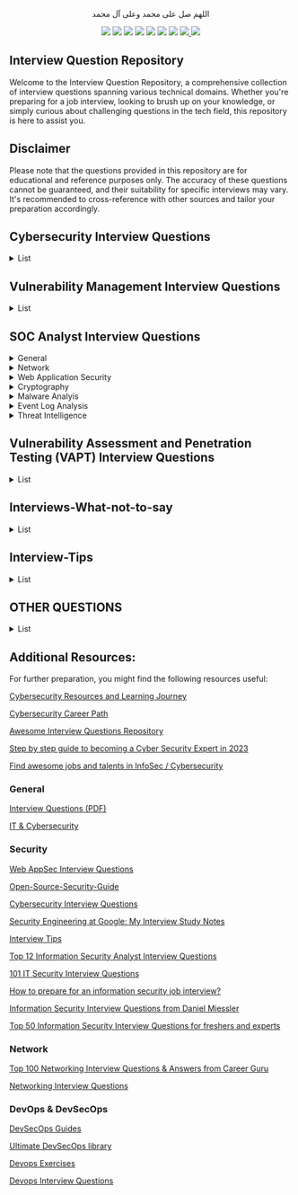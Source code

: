<p align="center">اللهم صل على محمد وعلى آل محمد</p>
<div id="header" align="center">

<img src="https://cdn.rawgit.com/sindresorhus/awesome/d7305f38d29fed78fa85652e3a63e154dd8e8829/media/badge.svg">
<img src="https://img.shields.io/github/stars/mrm8brh/Interview-Questions?style=social">
<img src="https://img.shields.io/github/forks/mrm8brh/Interview-Questions?style=social">
<img src="https://img.shields.io/github/repo-size/mrm8brh/Interview-Questions?style=social">
<img src="https://img.shields.io/github/license/mrm8brh/Interview-Questions?style=social">
<img src="https://img.shields.io/github/issues/mrm8brh/Interview-Questions?style=social">
<img src="https://img.shields.io/github/watchers/mrm8brh/Interview-Questions?style=social">
<a href="https://techforpalestine.org/">
<img src="https://raw.githubusercontent.com/Safouene1/support-palestine-banner/master/StandWithPalestine.svg">
</a>
<a href="https://techforpalestine.org/">
<img src="https://badge.techforpalestine.org/default">
</a>
  
</div>

## Interview Question Repository

Welcome to the Interview Question Repository, a comprehensive collection of interview questions spanning various technical domains. Whether you're preparing for a job interview, looking to brush up on your knowledge, or simply curious about challenging questions in the tech field, this repository is here to assist you.

## Disclaimer

Please note that the questions provided in this repository are for educational and reference purposes only. The accuracy of these questions cannot be guaranteed, and their suitability for specific interviews may vary. It's recommended to cross-reference with other sources and tailor your preparation accordingly.


## Cybersecurity Interview Questions
<details>
<summary>List</summary>
 
1. Differentiate between Routers and Switches, highlighting their respective functionalities and use cases in a network environment.

2. Can you explain what a VLAN is and why it is used in network environments? Additionally, could you describe some common benefits and potential security considerations associated with implementing VLANs?

3. What is the distinction between a Layer 2 and a Layer 3 switch? How does a Layer 3 switch differ from a traditional router in terms of functionality and use cases within a network? Could you provide an example scenario where a Layer 3 switch would be the preferred choice over a router?

4. Compare Switches and Hubs, outlining the distinctions in terms of collision domains, unicast, multicast, broadcast, half-duplex, and full-duplex communication.

5. Explain the significance of various protocols and ports such as ARP, ICMP, DHCP, DNS, HTTP, HTTPS, RDP, SMTP, and LDAP in network communication.

6. Describe the fundamental components of Active Directory, including assets, forest structure, Group Policy Objects (GPO), and Organizational Units (OU).

7. Discuss the Border Gateway Protocol (BGP) and its role in routing protocols, particularly in large-scale networks and the internet.

8. Define the basic functionality of a Firewall and how it helps in safeguarding networks by controlling incoming and outgoing traffic.

9. Explore the OWASP TOP 10 vulnerabilities, such as SQL Injection, XSS, and Clickjacking, and their potential impact on web applications.

10. Elaborate on key web security mechanisms like Content Security Policy (CSP) and HTTP Strict Transport Security (HSTS), and their role in mitigating web-based attacks.

11. Differentiate between Symmetric Encryption (e.g., AES) and Asymmetric Encryption (e.g., RSA), and compare them to Hashing, Obfuscation, Encoding, and Steganography, discussing their unique applications.

12. Examine DDoS attacks, distinguishing between Volumetric Attacks and Application Layer Attacks, and explore strategies to mitigate these threats.

13. Outline the various phases of Penetration Testing, including Spoofing and Sniffing, and how they aid in identifying vulnerabilities within a system.

14. Describe the phases of Incident Response and their significance in efficiently handling cybersecurity incidents.

15. Analyze different social engineering techniques like Phishing, Spear Phishing, Smishing, and Vishing, discussing their methods of exploitation and prevention.

16. Evaluate the pros and cons of Open Source Solutions versus Commercial Solutions concerning their security capabilities.

17. Explain the importance of compliance standards like PCI DSS and ISO 27001 in ensuring a secure and compliant environment for handling sensitive data.

18. Discuss various file systems, such as NTFS, FAT, FAT32, and Ext4, and their respective features. Also, explain the process of mounting in file systems.

19. Explore aspects of Linux, including different distributions, permissions, processes, and packaging systems commonly used in Linux environments.

20. Outline troubleshooting techniques for resolving issues related to internet connectivity and Blue Screen errors. Also, discuss the role of Print Servers in network printing.

21. Compare the security aspects of Windows, Linux, and macOS operating systems, discussing their strengths and weaknesses.

22. Introduce the concepts of Threat Hunting and OSINT (Open-Source Intelligence), emphasizing their importance in proactively identifying and addressing potential threats.

23. Define and differentiate between vulnerability, risk, and threat, and how they contribute to the overall cybersecurity posture of an organization.

24. Provide an overview of MITRE ATT&CK and Cyber Kill Chain frameworks, illustrating how they are used to map and analyze cyber-attacks.

25. Explore Essential Cybersecurity Controls (ECC) and their significance in establishing a robust cybersecurity framework.

26. Explain the roles of Proxy and Reverse Proxy in enhancing security and privacy, particularly in web applications and networks.

27. Discuss the concept of Network Segmentation and its importance in preventing lateral movement and containing potential security breaches.

28. Introduce various security solutions such as
    - EDR (Endpoint Detection and Response)
    - XDR (Extended Detection and Response)
    - WAF (Web Application Firewall)
    - PAM (Privileged Access Management)
    - SIEM (Security Information and Event Management)
    - FIM (File Integrity Monitoring)
    - SOAR (Security Orchestration, Automation, and Response)
    - NDR (Network Detection and Response)
    - DLP (Data Loss Prevention)
    
  Highlight their respective roles in enhancing cybersecurity defenses.

30. What is the CIA triad, and how does it relate to information security?

31. Can you explain the concept of defense in depth in the context of cybersecurity?

32. What is the principle of least privilege, and how does it enhance system security?

33. Describe the concept of Virtual Private Network (VPN) and its significance in securing communications over the internet.

34. How does Multi-Factor Authentication (MFA) enhance user authentication and why is it considered a best practice for securing accounts and systems?

35. Explain the concept of a Public Key Infrastructure (PKI) and its role in enabling secure digital communication and authentication.

36. Describe the principles of secure coding practices and their importance in developing robust and resilient software applications.

37. Can you elaborate on the concept of "zero trust" architecture and its advantages in modern network security designs?

38. What are the essential components of a disaster recovery plan, and how does it differ from a business continuity plan in the context of cybersecurity?

39. Describe the significance of Secure Sockets Layer/Transport Layer Security (SSL/TLS) protocols in securing web communications and data integrity.

40. Can you explain the concept of a zero-day vulnerability and discuss strategies for addressing these types of threats proactively?

41. What are the best practices for securing sensitive data stored in databases and how can encryption play a crucial role in this context?

42. Can you explain the role of a mail gateway in an organization's cybersecurity strategy and how SPF (Sender Policy Framework) and DKIM (DomainKeys Identified Mail) technologies contribute to enhancing email security? Could you provide an example of a real-world scenario where the correct implementation of SPF and DKIM could have prevented a potential email-based security breach?
</details>

## Vulnerability Management Interview Questions
<details>
<summary>List</summary>
 
1. What are the scanning strategies for DMZ environment ?

2. How privilege escalation happens ?

3. Any vulnerability from past which grabbed your attention ?

4. What will you do if you find ports 21, 22, 80 and 443 open during a blackbox test on a

particular IP ?

5. Between infrastructure and web application security, which is your strong domain ?

6. Why did Spring4Shell did not gain as much popularity as Log4j ?

7. If you remove the vulnerable JNDI classpaths from the Log4j library, will it be an acceptable

solution ?

8. Recent vulnerability in Microsoft Office ?

9. Why later versions of TLS are better than previous versions ?

10. Tell some KPIs related to VM ?

11. In "MAP" report, what are A, S, L and N ?

12. What are the steps to deploy a scanner appliance and where you will deploy scanner

appliance in a data centre ?

13. After authenticated scan is completed, how will you get to know whether it has picked up

correct authentication record or not ?

14. Types of scan performed in your current organisation ?

15. Highest level of access role in Qualys VM ?

16. How to configure cloud agents ?

17. How to configure PC scans ?

18. What are the differences between agent and scanner based scan ?

19. What are the causes for authentication failures ?

20. Which type of tool are you using to safeguard authentication records ?

21. Inbound and Outbound traffic for a scanner appliance ?

22. Types of URLs which Qualys uses ? Explain them.

23. Explain NTLM and Kerberos.

24. What is SMTP mail relay vulnerability ?

25. What is CORS ? How will you prevent it ?

26. How will you identify sources and sinks in DOM based XSS ?

27. What is residual risk ?

28. How does TLS handshake happens ?

29. What is SSRF attack ? How will you prevent it ?

30. What is CSRF attack ? How will you prevent it ?

31. What actions will you take once you receive notification about a zero day vulnerability ?

32. What is the TLS version used currently ?

33. Explain few infrastructure vulnerabilities.

34. Why do we run discovery scans ?

35. How do we prioritize vulnerabilities ?

36. What happens in backend once you hit the scan button ?

37. Explain CIA triad.

38. Explain CVSS scoring system.

39. What is NetBIOS ?

40. Explain few nmap commands with switches.41. How will you integrate Qualys with ServiceNow ?

42. Explain your roles and responsibilities in your current organization.

43. Explain XSS attack.

44. Explain SMB protocol.

45. How will data flow once you hit a URL in your browser ?

46. What are differences between Tenable.io and Tenable.sc ?

47. Which tool do you use for asset inventory ?

48. Explain the exception management process followed in your organization.

49. Which tool is better, Qualys or Tenable ?

50. Why is there a need to run dedicated policy compliance scan when vulnerability scan can

gather all the required data ?

51. Have you used Burp Collaborator ?

52. What are the differences between Encryption and Encoding ?

53. What are SOAP and REST APIs ?

54. Explain insecure deserialization vulnerability.

55. Explain how DNS works.

56. Explain how SMTP works.

57. What is the difference between bind shell and reverse shell ?

58. How will you verify if a firewall is present between the target and nmap ?

59. What are the tools present in Kali Linux for penetration testing ?

60. What are the configuration options available in Qualys's option profile ?
</details>


## SOC Analyst Interview Questions
<details>

<summary>General</summary>
 
1. What are TTPs?

2. Explain Dictionary attack.

3. Explain Rainbow attack.

4. What is Pass-the-hash attack?

5. What is port scanning?

6. What is Sniffing Attack?

7. Explain Phishing.

8. Explain Spear Phishing.

9. Explain Whaling.

10. Explain Vishing.

11. What is an exploit and payload?

12. What is Spoofing?

13. Explain DOS and DDOS attack.

14. Explain SYN flood attack.

15. Explain ARP poisoning.

16. Explain MITM attack.

17. Explain DNS Poisoning.

18. What is DNS Tunneling?

19. What is drive-by-download?

20. What is a malware?

21. Explain different Types of Malware.

22. Difference between Virus and Trojan and Worm?

23. What is file less malwares or file less attack?

24. What is OWASP?

25. Explain SQL Injection.

26. Explain Cross Site Scripting (XSS).

27. Explain Cross Site Request Forgery (CSRF).

28. Explain Broken Authentication.

29. Explain Broken Access Control.

30. How do you keep yourself updated with information security?

31. What are black hat, white hat and gray hat?

32. Do you know any programming language?

33. How can you define Blue Team and Red Team basically?

34. What is firewall?

35. Explain Security Misconfiguration

36. Explain vulnerability, risk and threat.

37. What is compliance?

38. What is MITRE ATT&CK?

39. Do you have any project that we can look at?

40. Explain 2FA.

41. Could you share some general endpoint security product names?

42. What are HIDS and NIDS?

43. What is CIA triad?

44. What is AAA?

45. What is Cyber Kill Chain?

46. What is SIEM?

47. What Is Indicator Of Compromise (IOCs)?

48. What is Indicators of Attack (IOAs)?

49. Explain True Positive and False Positive.
</details>

<details>
<summary>Network</summary>
 
1. What is OSI Model? Explain each layer.

2. What is three-way handshake?

3. What is TCP/IP Model? Explain the difference between OSI and TCP/IP model

4. What is ARP?

5. What is DHCP?

6. Could you share some general network security product names?

7. What is the key difference between IDS and IPS?

8. How can you protect yourself from Man-in-the-middle attacks?
</details>

<details>
<summary>Web Application Security</summary>
 
1. What are the HTTP response codes?

2. Explain OWASP Top 10.

3. What is SQL injection?

4. Explain SQL injection types.

5. How to prevent SQL injection vulnerability?

6. What is XSS and how XSS can be prevented?

7. Explain XSS types.

8. What is IDOR?

9. What is RFI?

10. What is LFI?

11. Explain the difference between LFI and RFI?

12. Explain CSRF.

13. What is WAF?
</details>


<details>
<summary>Cryptography</summary>
 
1. What are encoding, hashing, encryption?

2. What is the difference between hashing and encryption?

3. Explain salted hashes?

4. What are differences between SSL and TLS?
</details>

<details>
<summary>Malware Analyis</summary>
 
1. What is the name of the software that compiles of the written codes?

2. What is the name of the software that translates machine codes into assembly language?

3. What is the difference between static and dynamic malware analysis?

4. How does malware achieve persistence on Windows?
</details>

<details>
<summary>Event Log Analysis</summary>
 
1. Which event logs are available default on Windows?

2. With which security Event ID can the Successfully RDP connection be detected?

3. With which event id can failed logons be detected?

4. Which field of which event should I look at so that I can detect RDP logons?
</details>

<details>
<summary>Threat Intelligence</summary>
 
1. What is Cyber Threat Intelligence (CTI)?

2. What is TAXII in Cyber Threat Intelligence (CTI)?

3. Name some of the Threat Intelligence Platforms

4. What are the types of Threat Intelligence?
</details>

## Vulnerability Assessment and Penetration Testing (VAPT) Interview Questions
<details>
<summary>List</summary>
 
1. What is a specific definition of pentesting?

2. What is the primary purpose of pentesting?

3. What are the goals of conducting a pentesting exercise?

4. There is very often confusionbetween vulnerability testing and pentesting. What is the primary difference between the two?

5. What are the three types of pentesting methodologies?

6. What are the teams that can carry out a pentest?

7. What are some of the most common network security vulnerabilities that a pentester comes across?

8. What are the different pentesting techniques?

9. What network ports are commonly examined in a pentesting exercise, and what tool can be used for this?

10. What is a specific pentesting exercise that can be done with a Diffie-Hellman exchange?

11. After a pentest is conducted, what are some of the top network controls you would advise your client to implement?

12. Describe the theoretical constructs of a threat model that can be used in a pentesting exercise

13. You need to reset a password-protected BIOS configuration. Whatdo you do?

14. How would you login to Active Directory from a Linux or Mac box?

15. How would you judge ifa remote server is running IIS or Apache?

16. What is data protection in transit vs data protection at rest?

17. You see a user logging in as root to perform basic functions. Is this a problem?

18. How do you protect your home wireless access point?

19. What is an easy way toconfigure a network to allow only a single computer to login on a particular jack?

20. You are remoted in to a headless system in a remote area. You have no physical access to the hardware and you need to perform an OS installation. What do you do?

21. What is the difference between information protection and information assurance?

22. What is the difference between closed-source and open-source? Which is better?

23. What is your opinion on hacktivist groupssuch as Anonymous?

24. Why are internal threats oftentimes more successful than external threats?

25. What is residual risk?

26. Why is deleted data not truly gone when you delete it?

27. What is the chain of custody?

28. What is exfiltration?

29.  I’m the CEO of a Fortune 500 company. I make more in an afternoon than you make in a year. I don’t care about this stupid security stuff. It just costs time and money and slows everything down. Why should I care about this junk?

30.  What are the hacking stages? Explain each stage

31.  What is footprinting? What are the techniques used for footprinting?

32.  What are some of the standard tools used by ethical hackers?

33.  How canyou avoid or prevent ARP poisoning?

34.  Do you prefer Windows or Linux?

35.  What should be implemented on a login page?

36.  What is an ACL?

37.  Describe a proxy.

38.  What are MAC, DAC and RBAC?

39.  How can you ensure the privacy of a VPN connection?

40.  What is UTM?

41.  What is the difference between Diffie Hellman and RSA?

42.  What is Remote Desktop Protocol (RDP)?

43.  What are the several indicators of compromise(IOC) that organizations should monitor?

44.  What is the use of Patch Management?

45.  What do you understand by compliance in Cybersecurity?

</details>

## Interviews-What-not-to-say
<details>
<summary>List</summary>

Interviews are nothing if not opportunities to drive yourself crazy. 

Just remind yourself to look good, appear confident, say all the right things and don't say any of the wrong ones. 

It shouldn't be so hard to follow these guidelines except you'll be on the receiving end of an endless line of questions. Factor in your nerves and you'll be lucky to remember your own name.

Don't fret.

If you walk into the interview prepared, you can make sure you know what right things to say, and you can stop yourself from saying the following wrong things.

1. "I hated my last boss." Your last boss was a miserable person whose main concern was making your life miserable. Of course you don't have a lot of nice things to say; however, don't mistake honesty, which is admirable, for trash-talking, which is despicable.

"If you truly did hate your last boss, I would be prepared to articulate why your last organization and relationship was not right for you," says Greg Moran, director of industry sales and partnerships for Talent Technology Corp. "Then be prepared to explain what type of organization is right for you and what type of management style you best respond to."

Don't Miss

- [10 best excuses for coming to work late](https://edition.cnn.com/2008/LIVING/worklife/06/09/cb.late.excuses/index.html)
- [12 things to consider before taking your first job](https://edition.cnn.com/2008/LIVING/worklife/06/25/cb.first.job/index.html)
- [More CareerBuilder.com stories](http://edition.cnn.com/LIVING/careers/archive)

2. "I don't know anything about the company." Chances are the interviewer will ask what you know about the company. If you say you don't know anything about it, the interviewer will wonder why you're applying for the job and will probably conclude you're after money, not a career.

"With today's technology," Moran says, "there is no excuse for having no knowledge of a company except laziness and/or poor planning -- neither of which are attributes {of potential employees} sought by many organizations."

3. "No, I don't have any questions for you." Much like telling the interviewer that you don't know anything about the company, saying you don't have any questions to ask also signals a lack of interest. Perhaps the interviewer answered every question or concern you had about the position, but if you're interested in a future with this employer, you can probably think of a few things to ask.

"Research the company before you show up," Moran advises. "Understand the business strategy, goals and people. Having this type of knowledge will give you some questions to keep in your pocket if the conversation is not flowing naturally."

4. "I'm going to need to take these days off." "We all have lives and commitments and any employer that you would even consider working for understands this. If you progress to an offer stage, this is the time for a discussion regarding personal obligations," Moran suggests. "Just don't bring it up prior to the salary negotiation/offer stage."

Why? By mentioning the days you need off too early in the interview, you risk coming off presumptuous as if you know you'll get the job.

5. "How long until I get a promotion?" While you want to show that you're goal-oriented, be certain you don't come offas entitled or ready to leave behind a job you don't even have yet.

"There are many tactful ways to ask this question that will show an employer that you are ambitious and looking at the big picture," Moran offers. "For example, asking the interviewer to explain the typical career path for the position is fine."

Another option is to ask the interviewer why the position is open, Moran adds. You might find out it's due to a promotion and can use that information to learn more about career opportunities.

6. "Are you an active member in your church?" As you attempt to make small talk with an interviewer, don't cross the line into inappropriate chitchat. Avoid topics that are controversial or that veer too much from work.

"This sounds obvious but many times I have been interviewing candidates and been asked about my personal hobbies, family obligations, et cetera," Moran says. "Attempting to develop a rapport is essential but taking it too far can bring you into some uncomfortable territory."

7. "As Lady Macbeth so eloquently put it..." Scripted answers, although accurate, don't impress interviewers. Not only do they make you sound rehearsed and stiff, they also prevent you from engaging in a dialogue.

"This is a conversation between a couple humans that are trying to get a good understanding of one another. Act accordingly," Moran reminds.

8. "And another thing I hate..." Save your rants for your blog. When you're angry, you don't sway anybody's opinion about a topic, but you do make them like you less. For one thing, they might disagree with you. They also won't take kindly to your bad attitude.

"If you are bitter, keep it inside and show optimism. Start complaining and you will be rejected immediately," Moran warns. "Do you like working with a complainer? Neither will the interviewer."

</details>


## Interview-Tips
<details>
<summary>List</summary>

OVERVIEW:

Advance preparation for the interview is KEY to calming down the “jitters” before the actual interview. It is normal to be nervous for the interview but lack of preparation will only enhance that tense, uneasy feeling. Please review the below to insure you perform at your peak for each and every interview. Remember to NEVER take any interview for granted as it may result in a strong, future contact even if the job you are interviewing for is not the ideal fit.

1. Researching a company (and a specific business unit) is a critical first step in preparing for an interview. Review the web-site, perform an internet search using Google and review Bloomberg/Reuters for recent company news. It is vitally important to be able to respond confidently to the question: "Why would you want to work for our company and/or our business unit?”

2. Proper business attire is very important which include a dark grey or blue suit with solid white or light blue shirts/blouses. In a corporate environment, the following is usually frowned upon: long hair (on men), goatees (on men), ear rings (on men), nose rings, etc. Please be sure to use your judgment and always put your best foot forward. Additionally, remember to bring an extra copy of your resume including 2-3 professional references from a direct supervisor/manager and an attaché or briefcase to carry your professional belongings.

3. Arrive to the interview 10-15 minutes early - NEVER be late for an interview. Be sure to have all interview contact information readily accessible in the event there is a mix-up or you’re running late. In circumstances beyond your control, first call the interviewer directly to advise that you are running late; and then, secondly, call your Recruiter to give us an opportunity to call the employer, as well.

4. Upon initial greetings, always give a firm handshake, warm smile and direct eye contact. Please try to avoid excessive hand movements, poor eye contact and slouching in your seat. Integrate your personality and don’t be afraid to smile sinceyou will most likely be working with this person in close proximity. Both your skill sets and personality fit can be equally important to the interviewer.

5. Selling your skills is as important as listening to what the interviewer is looking for in his/her ideal candidate. Be prepared to sell your SRA (skills, responsibilities and 3-5 accomplishments) but it is critical you know which of those SRAs are requirements of the role. It is recommended that you ask questions that serve more as “information gathering” rather than “preferential”: i.e. “How much of the role involves accounting work versus the analytical component” (information gathering) rather than “I’d love to get more involved with the analysis” (preferential question). 

Avoid over talking and instead focus on concise, clear, direct answers to the Interviewers’ questions. Also, remember NOT to over-talk the interviewer and wait until the appropriate time to respond to all questions/inquiries. Always make sure to answer questions honestly and never put information on your resume that you can’t back up on the interview. First impressions are critical and you don’t want to create any false perceptions of your capabilities.


INTERVIEW QUESTIONS “You May Be Asked”:

-Please give us examples of how you handled an adverse situation (i.e. tough client) or a stressful deadline?

- What attributes or skills separates you from other professionals in your field?

- List 3 of your biggest accomplishments and 1-2 weaknesses (or areas requiring improvement). Be careful with the “weakness’ question; ask your recruiter how to handle.

- Why are you looking to leave your current position and what are you looking for in your next role?

- What do you know about our company and why are you interested in this position?

- What have you liked and disliked about your current & previous positions? (Remember to stay positive; negative comments about former employers are frowned upon)

- What are your short-term and long-term career goals?

- Do you have any supervisory experience? If so, is that a requirement of your next position?

- Tell me the biggest challenge in yourcareer to date.

- Is there a particular industry or company size preference you have? For example, small versus large firm and tell me the advantages of each.

- Please explain your job moves and if applicable, why you were laid off or stayed less than a year in any position?

- How long have you been looking for a new job? If applicable, why do you feel it is taking so long for you to find the right position?

- How best would your supervisor/manager and staff (if applicable) describe you as a professional?

- What are you looking for in your base salary and/or total compensation? How did you arrive at these numbers? (Best answer: “My main focus is finding the right opportunity and a Fair Market Offer. I’d also prefer to have your recruiter negotiate on my behalf and leave you with the fact that I’m extremely interested & excited about this position and your company.”)

- Do you have any questions about the position or the company that I can answer for you? (Note, it is critical that you have relevant questions for the interviewer – see “next section.”)


INTERVIEW QUESTIONS “You Should Ask”

- I have a solid overview of the position; can you tell me more about the specific skills and responsibilities that are keys to my success in this role?

- How would you describe your ideal candidate?

- How would you describe a typical day for this role? What are some of the daily, weekly & month-end deadlines that I need to be aware of?

- Which groups will I be interfacing with and have exposure to on a regular basis?

- What has been the short and long-term career path for others that have been in this or similar positions within your company?

- Can you tell me more about your background and other members of the group?

- What do you like most about your current role?

- Is there anything else in my background that I can expand upon?

- IMPORTANT: Do not ask any questions regarding Compensation, Hours or Benefits.


INTERVIEW “STUFF TO ALWAYS AVOID”:

- NO backup copies of your resume; remember to always bring multiple copies

- Poor attention detail including an incomplete, inaccurate or sloppy application

- Arriving to an interview late and without a preemptive call to notify interviewer

- Unprofessional attire including jeans or casual clothes

- Poor eye contact & a weak, limp handshake

- Discussing compensation, hours & benefits INSTEAD of focusing on the opportunity

- Negative portrayal of past employers and/or job responsibilities

- Over-confident or lacking confidence – both can “hurt” your chances

- Indirect/vague answers to questions as opposed to direct/concise answers

- Lack of short term and long term career goals that are in sync with the responsibilities of the position

- Lacking any relevant questions for the interviewer; this is often interpreted as a lack of interest or motivation in the role

- Overanxious to bypass current role for future opportunities…”not willing to pay your dues”

- Too lackadaisical; interviewing only to get a better sense of market value OR to draw better compensation from current employer in the form of a “counter-offer”

- Obvious lack of interest or enthusiasm in the company or the role

- Unable to take criticism or responding harshly to aggressive questioning from the interviewer i.e. low GPAs or a lot of job moves should be accompanied by a concise, non-evasive explanations

- Inability to handle pressure; appearing too nervous during the interview. Remember, some nervousness is healthy BUT don’t allow it to prevent you from performing at a high level during the meeting

</details>

## OTHER QUESTIONS 
<details>
<summary>List</summary>
   
1. What would you consider to be the most important aspects of this job?
   
2. What are the skills and attributes you value most for someone being hired for this position?

3. Could you describe a typical day or week in this position? The typical client or customer I would be dealing with? The expectations To determine how and when you will evaluated, Payne recommend advises asking:

5. What are the performance expectations of this position over the first 12 months?

7. What types of skills do you NOT already have onboard that you're looking to fill with a new hire? The department asking about your department's workers and role in the company can help you understand more about the company's culture and hierarchy.

9. What is the overall structure of the company and how does your department fit the structure? 

</details>
   
## Additional Resources:

For further preparation, you might find the following resources useful:

[Cybersecurity Resources and Learning Journey](https://github.com/MrM8BRH/CRLJ)

[Cybersecurity Career Path](https://github.com/rezaduty/cybersecurity-career-path)

[Awesome Interview Questions Repository](https://github.com/DopplerHQ/awesome-interview-questions)

[Step by step guide to becoming a Cyber Security Expert in 2023](https://roadmap.sh/cyber-security)

[Find awesome jobs and talents in InfoSec / Cybersecurity](https://infosec-jobs.com/)

### General
[Interview Questions (PDF)](https://mega.nz/folder/gngExCLI#v6ZYW_7LWLrRntZLhLfUhg)

[IT & Cybersecurity](https://start.me/p/KMqznE/it-cyber-security)

### Security
[Web AppSec Interview Questions](https://tib3rius.com/interview-questions)

[Open-Source-Security-Guide](https://github.com/mikeroyal/Open-Source-Security-Guide)

[Cybersecurity Interview Questions](https://github.com/nixonion/Cybersecurity-Interview-Questions)

[Security Engineering at Google: My Interview Study Notes](https://github.com/gracenolan/Notes)

[Interview Tips](https://github.com/jigerjain/Interview_Tips)

[Top 12 Information Security Analyst Interview Questions](https://career.guru99.com/top-12-security-information-analyst-interview-questions/)

[101 IT Security Interview Questions](https://careers.simplicable.com/careers/new/101-IT-security-interview-questions)

[How to prepare for an information security job interview?](https://www.techtarget.com/searchsecurity/tips)

[Information Security Interview Questions from Daniel Miessler](https://danielmiessler.com/p/infosec-interview-questions/)

[Top 50 Information Security Interview Questions for freshers and experts](https://resources.infosecinstitute.com/topics/professional-development/top-50-information-security-interview-questions/)

### Network
[Top 100 Networking Interview Questions & Answers from Career Guru](https://www.guru99.com/networking-interview-questions.html)

[Networking Interview Questions](https://www.interviewbit.com/networking-interview-questions/)

### DevOps & DevSecOps
[DevSecOps Guides](https://devsecopsguides.com/)

[Ultimate DevSecOps library](https://github.com/sottlmarek/DevSecOps)

[Devops Exercises](https://github.com/bregman-arie/devops-exercises)

[Devops Interview Questions](https://github.com/Devinterview-io/devops-interview-questions)
